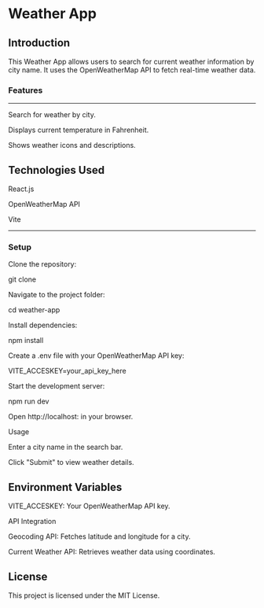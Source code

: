 # Weather App

## Introduction

This Weather App allows users to search for current weather information by city name. It uses the OpenWeatherMap API to fetch real-time weather data.

### Features

---

Search for weather by city.

Displays current temperature in Fahrenheit.

Shows weather icons and descriptions.

## Technologies Used

React.js

OpenWeatherMap API

Vite

---

### Setup

Clone the repository:

git clone <repository-url>

Navigate to the project folder:

cd weather-app

Install dependencies:

npm install

Create a .env file with your OpenWeatherMap API key:

VITE_ACCESKEY=your_api_key_here

Start the development server:

npm run dev

Open http://localhost: in your browser.

Usage

Enter a city name in the search bar.

Click "Submit" to view weather details.

## Environment Variables

VITE_ACCESKEY: Your OpenWeatherMap API key.

API Integration

Geocoding API: Fetches latitude and longitude for a city.

Current Weather API: Retrieves weather data using coordinates.

## License

This project is licensed under the MIT License.
